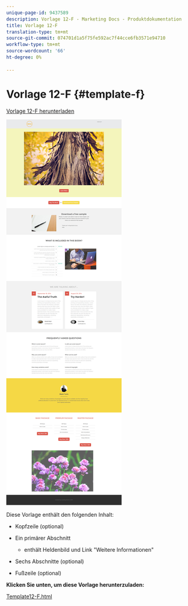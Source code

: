 ```yaml
---
unique-page-id: 9437589
description: Vorlage 12-F - Marketing Docs - Produktdokumentation
title: Vorlage 12-F
translation-type: tm+mt
source-git-commit: 074701d1a5f75fe592ac7f44cce6fb3571e94710
workflow-type: tm+mt
source-wordcount: '66'
ht-degree: 0%

---
```



# Vorlage 12-F {#template-f}

[Vorlage 12-F herunterladen](https://docs.marketo.com/download/attachments/9437589/template-12f.html?version=1&amp;modificationdate=1438211692000&amp;api=v2)

![](assets/image2015-8-4-14-3a51-3a6.png)

Diese Vorlage enthält den folgenden Inhalt:

* Kopfzeile (optional)
* Ein primärer Abschnitt

   * enthält Heldenbild und Link &quot;Weitere Informationen&quot;

* Sechs Abschnitte (optional)
* Fußzeile (optional)

**Klicken Sie unten, um diese Vorlage herunterzuladen:**

[Template12-F.html](https://docs.marketo.com/download/attachments/9437589/template-12f.html?version=1&amp;modificationdate=1438211692000&amp;api=v2)
